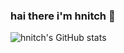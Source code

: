 ### hai there i'm hnitch 👋
![hnitch's GitHub stats](https://github-readme-stats.vercel.app/api?username=hnitch&count_private=true)

